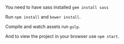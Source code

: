 You need to have sass installed `gem install sass`

Run `npm install` and `bower install`.

Compile and watch assets run `gulp`.

And to view the project in your browser use `npm start`.
